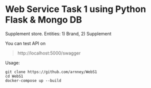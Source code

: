 # Web Service Task 1 using Python Flask & Mongo DB
Supplement store. Entities: 1) Brand, 2) Supplement

You can test API  on 
> http://localhost:5000/swagger

Usage:
```
git clone https://github.com/arnney/WebS1
cd WebS1
docker-compose up --build
```




